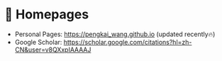 # 📎 Homepages
- Personal Pages: https://pengkai_wang.github.io (updated recently🔥)
- Google Scholar: https://scholar.google.com/citations?hl=zh-CN&user=v8QXxpIAAAAJ
